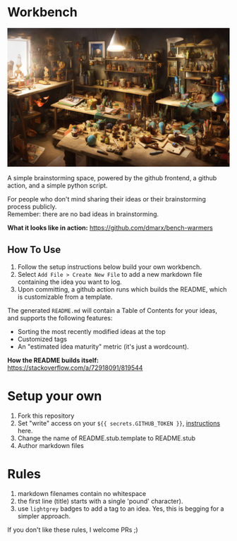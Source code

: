# Workbench

![Stable Diffusion illustration of a wizard's cluttered workshop](193496338_surrealist__illustration_of_a_workbench_cluttered_with_colorful_objects_and_items_representing_the_u.png)

A simple brainstorming space, powered by the github frontend, a github action, and a simple python script.

For people who don't mind sharing their ideas or their brainstorming process publicly.  
Remember: there are no bad ideas in brainstorming.

**What it looks like in action:** https://github.com/dmarx/bench-warmers  

## How To Use

1. Follow the setup instructions below build your own workbench.
2. Select `Add File > Create New File` to add a new markdown file containing the idea you want to log.
3. Upon committing, a github action runs which builds the README, which is customizable from a template.

The generated `README.md` will contain a Table of Contents for your ideas, and supports the following features:

* Sorting the most recently modified ideas at the top
* Customized tags
* An "estimated idea maturity" metric (it's just a wordcount).

**How the README builds itself:**  https://stackoverflow.com/a/72918091/819544  

# Setup your own

1. Fork this repository
2. Set "write" access on your `${{ secrets.GITHUB_TOKEN }}`, [instructions](https://docs.github.com/en/repositories/managing-your-repositorys-settings-and-features/enabling-features-for-your-repository/managing-github-actions-settings-for-a-repository#configuring-the-default-github_token-permissions) here.
3. Change the name of README.stub.template to README.stub
4. Author markdown files

# Rules

1. markdown filenames contain no whitespace
2. the first line (title) starts with a single 'pound' character). 
3. use `lightgrey` badges to add a tag to an idea. Yes, this is begging for a simpler approach.

If you don't like these rules, I welcome PRs ;)

